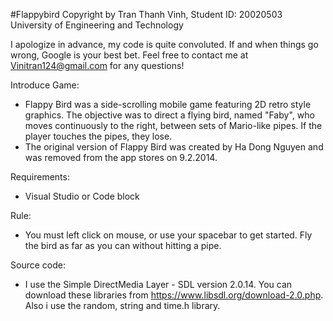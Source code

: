 #Flappybird Copyright by Tran Thanh Vinh, Student ID: 20020503 University of Engineering and Technology

I apologize in advance, my code is quite convoluted.
If and when things go wrong, Google is your best bet.
Feel free to contact me at Vinitran124@gmail.com for any questions!

Introduce Game:
- Flappy Bird was a side-scrolling mobile game featuring 2D retro style graphics.
The objective was to direct a flying bird, named "Faby", who moves continuously to the right, between sets of Mario-like pipes. 
If the player touches the pipes, they lose.
- The original version of Flappy Bird was created by Ha Dong Nguyen and was removed from the app stores on 9.2.2014.

Requirements:
- Visual Studio or Code block

Rule:
- You must left click on mouse, or use your spacebar to get started. 
Fly the bird as far as you can without hitting a pipe.

Source code:
- I use the Simple DirectMedia Layer - SDL version 2.0.14.
You can download these libraries from https://www.libsdl.org/download-2.0.php.
Also i use the random, string and time.h library. 

